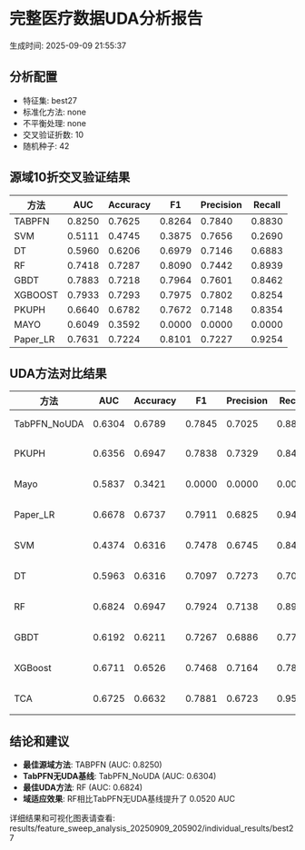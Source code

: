 # 完整医疗数据UDA分析报告

生成时间: 2025-09-09 21:55:37

## 分析配置

- 特征集: best27
- 标准化方法: none
- 不平衡处理: none
- 交叉验证折数: 10
- 随机种子: 42

## 源域10折交叉验证结果

| 方法 | AUC | Accuracy | F1 | Precision | Recall |
|------|-----|----------|----|-----------| -------|
| TABPFN | 0.8250 | 0.7625 | 0.8264 | 0.7840 | 0.8830 |
| SVM | 0.5111 | 0.4745 | 0.3875 | 0.7656 | 0.2690 |
| DT | 0.5960 | 0.6206 | 0.6979 | 0.7146 | 0.6883 |
| RF | 0.7418 | 0.7287 | 0.8090 | 0.7442 | 0.8939 |
| GBDT | 0.7883 | 0.7218 | 0.7964 | 0.7601 | 0.8462 |
| XGBOOST | 0.7933 | 0.7293 | 0.7975 | 0.7802 | 0.8254 |
| PKUPH | 0.6640 | 0.6782 | 0.7672 | 0.7148 | 0.8354 |
| MAYO | 0.6049 | 0.3592 | 0.0000 | 0.0000 | 0.0000 |
| Paper_LR | 0.7631 | 0.7224 | 0.8101 | 0.7227 | 0.9254 |

## UDA方法对比结果

| 方法 | AUC | Accuracy | F1 | Precision | Recall | 类型 |
|------|-----|----------|----|-----------| -------|------|
| TabPFN_NoUDA | 0.6304 | 0.6789 | 0.7845 | 0.7025 | 0.8880 | TabPFN基线 |
| PKUPH | 0.6356 | 0.6947 | 0.7838 | 0.7329 | 0.8474 | 传统基线 |
| Mayo | 0.5837 | 0.3421 | 0.0000 | 0.0000 | 0.0000 | 传统基线 |
| Paper_LR | 0.6678 | 0.6737 | 0.7911 | 0.6825 | 0.9429 | 传统基线 |
| SVM | 0.4374 | 0.6316 | 0.7478 | 0.6745 | 0.8474 | 机器学习基线 |
| DT | 0.5963 | 0.6316 | 0.7097 | 0.7273 | 0.7045 | 机器学习基线 |
| RF | 0.6824 | 0.6947 | 0.7924 | 0.7138 | 0.8942 | 机器学习基线 |
| GBDT | 0.6192 | 0.6211 | 0.7267 | 0.6886 | 0.7756 | 机器学习基线 |
| XGBoost | 0.6711 | 0.6526 | 0.7468 | 0.7164 | 0.7840 | 机器学习基线 |
| TCA | 0.6725 | 0.6632 | 0.7881 | 0.6723 | 0.9520 | UDA方法 |

## 结论和建议

- **最佳源域方法**: TABPFN (AUC: 0.8250)
- **TabPFN无UDA基线**: TabPFN_NoUDA (AUC: 0.6304)
- **最佳UDA方法**: RF (AUC: 0.6824)
- **域适应效果**: RF相比TabPFN无UDA基线提升了 0.0520 AUC

详细结果和可视化图表请查看: results/feature_sweep_analysis_20250909_205902/individual_results/best27